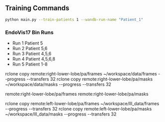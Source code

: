 ## Training Commands

```bash
python main.py --train-patients 1 --wandb-run-name "Patient_1"
```

### EndoVis17 Bin Runs

- Run 1 Patient 5
- Run 2 Patient 5,6
- Run 3 Patient 4,5,6
- Run 4 Patient 4,5,6,8
- Run 5 Patient 1-8


rclone copy remote:right-lower-lobe/pa/frames ~/workspace/data/frames --progress --transfers 32
rclone copy remote:right-lower-lobe/pa/masks ~/workspace/data/masks --progress --transfers 32

remote:right-lower-lobe/pa/frames
remote:right-lower-lobe/pa/masks

rclone copy remote:left-lower-lobe/pa/frames ~/workspace/lll_data/frames --progress --transfers 32
rclone copy remote:left-lower-lobe/pa/masks ~/workspace/lll_data/masks --progress --transfers 32